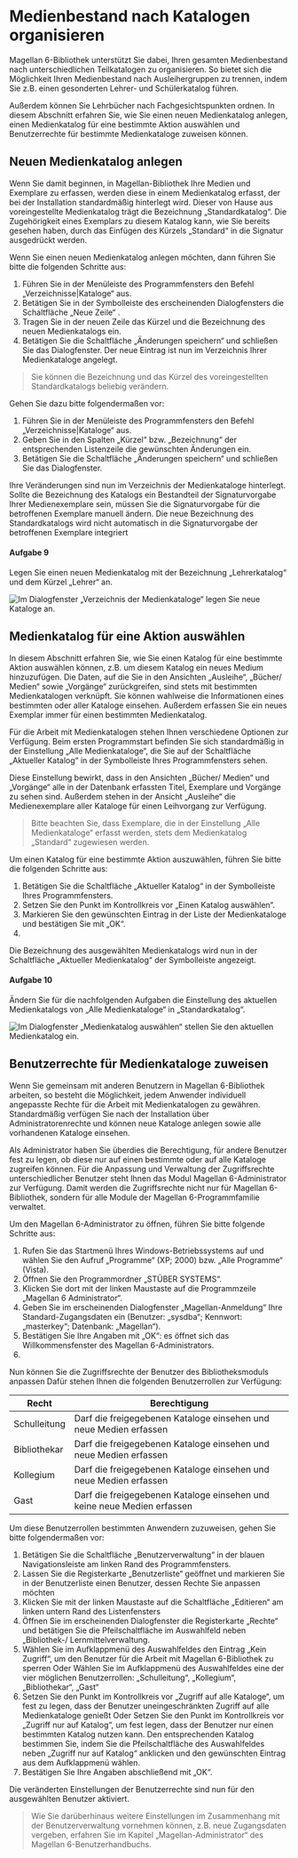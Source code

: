 # Medienbestand nach Katalogen organisieren


Magellan 6-Bibliothek unterstützt Sie dabei, Ihren gesamten Medienbestand nach unterschiedlichen Teilkatalogen zu organisieren. So bietet sich die Möglichkeit Ihren Medienbestand nach Ausleihergruppen zu trennen, indem Sie z.B. einen gesonderten Lehrer- und Schülerkatalog führen.


Außerdem können Sie Lehrbücher nach Fachgesichtspunkten ordnen. In diesem Abschnitt erfahren Sie, wie Sie einen neuen Medienkatalog anlegen, einen Medienkatalog für eine bestimmte Aktion auswählen und Benutzerrechte für bestimmte Medienkataloge zuweisen können.


## Neuen Medienkatalog anlegen


Wenn Sie damit beginnen, in Magellan-Bibliothek Ihre Medien und Exemplare zu erfassen, werden diese in einem Medienkatalog erfasst, der bei der Installation standardmäßig hinterlegt wird. Dieser von Hause aus voreingestellte Medienkatalog trägt die Bezeichnung „Standardkatalog“. Die Zugehörigkeit eines Exemplars zu diesem Katalog kann, wie Sie bereits gesehen haben, durch das Einfügen des Kürzels „Standard“ in die Signatur ausgedrückt werden.


Wenn Sie einen neuen Medienkatalog anlegen möchten, dann führen Sie bitte die folgenden Schritte aus:
1. Führen Sie in der Menüleiste des Programmfensters den Befehl „Verzeichnisse|Kataloge“ aus.
2. Betätigen Sie in der Symbolleiste des erscheinenden Dialogfensters die Schaltfläche „Neue Zeile“ .
3. Tragen Sie in der neuen Zeile das Kürzel und die Bezeichnung des neuen Medienkatalogs ein.
4. Betätigen Sie die Schaltfläche „Änderungen speichern“ und schließen Sie das Dialogfenster.
Der neue Eintrag ist nun im Verzeichnis Ihrer Medienkataloge angelegt.


> Sie können die Bezeichnung und das Kürzel des voreingestellten Standardkatalogs beliebig verändern.


Gehen Sie dazu bitte folgendermaßen vor:
1. Führen Sie in der Menüleiste des Programmfensters den Befehl „Verzeichnisse|Kataloge“ aus.
2. Geben Sie in den Spalten „Kürzel“ bzw. „Bezeichnung“ der entsprechenden Listenzeile die gewünschten Änderungen ein.
3. Betätigen Sie die Schaltfläche „Änderungen speichern“ und schließen Sie das Dialogfenster.




Ihre Veränderungen sind nun im Verzeichnis der Medienkataloge hinterlegt. Sollte die Bezeichnung des Katalogs ein Bestandteil der Signaturvorgabe Ihrer Medienexemplare sein, müssen Sie die Signaturvorgabe für die betroffenen Exemplare manuell ändern. Die neue Bezeichnung des Standardkatalogs wird nicht automatisch in die Signaturvorgabe der betroffenen Exemplare integriert


#### Aufgabe 9
Legen Sie einen neuen Medienkatalog mit der Bezeichnung „Lehrerkatalog“ und dem Kürzel „Lehrer“ an.


![Im Dialogfenster „Verzeichnis der Medienkataloge“ legen Sie neue Kataloge an.](../images/medienkataloge.png)


## Medienkatalog für eine Aktion auswählen


In diesem Abschnitt erfahren Sie, wie Sie einen Katalog für eine bestimmte Aktion auswählen können, z.B. um diesem Katalog ein neues Medium hinzuzufügen. Die Daten, auf die Sie in den Ansichten „Ausleihe“, „Bücher/ Medien“ sowie „Vorgänge“ zurückgreifen, sind stets mit bestimmten Medienkatalogen verknüpft. Sie können wahlweise die Informationen eines bestimmten oder aller Kataloge einsehen. Außerdem erfassen Sie ein neues Exemplar immer für einen bestimmten Medienkatalog.


Für die Arbeit mit Medienkatalogen stehen Ihnen verschiedene Optionen zur Verfügung. Beim ersten Programmstart befinden Sie sich standardmäßig in der Einstellung „Alle Medienkataloge“, die Sie auf der Schaltfläche „Aktueller Katalog“ in der Symbolleiste Ihres Programmfensters sehen.


Diese Einstellung bewirkt, dass in den Ansichten „Bücher/ Medien“ und „Vorgänge“ alle in der Datenbank erfassten Titel, Exemplare und Vorgänge zu sehen sind. Außerdem stehen in der Ansicht „Ausleihe“ die Medienexemplare aller Kataloge für einen Leihvorgang zur Verfügung.


> Bitte beachten Sie, dass Exemplare, die in der Einstellung „Alle Medienkataloge“ erfasst werden, stets dem Medienkatalog „Standard“ zugewiesen werden.


Um einen Katalog für eine bestimmte Aktion auszuwählen, führen Sie bitte die folgenden Schritte aus:
1. Betätigen Sie die Schaltfläche „Aktueller Katalog“ in der Symbolleiste Ihres Programmfensters.
2. Setzen Sie den Punkt im Kontrollkreis vor „Einen Katalog auswählen“.
3. Markieren Sie den gewünschten Eintrag in der Liste der Medienkataloge und bestätigen Sie mit „OK“.
4.
Die Bezeichnung des ausgewählten Medienkatalogs wird nun in der Schaltfläche „Aktueller Medienkatalog“ der Symbolleiste angezeigt.


#### Aufgabe 10
Ändern Sie für die nachfolgenden Aufgaben die Einstellung des aktuellen Medienkatalogs von „Alle Medienkataloge“ in „Standardkatalog“.


![Im Dialogfenster „Medienkatalog auswählen“ stellen Sie den aktuellen Medienkatalog ein.](../images/medienkataloge2.png)


## Benutzerrechte für Medienkataloge zuweisen


Wenn Sie gemeinsam mit anderen Benutzern in Magellan 6-Bibliothek arbeiten, so besteht die Möglichkeit, jedem Anwender individuell angepasste Rechte für die Arbeit mit Medienkatalogen zu gewähren. Standardmäßig verfügen Sie nach der Installation über Administratorenrechte und können neue Kataloge anlegen sowie alle vorhandenen Kataloge einsehen.


Als Administrator haben Sie überdies die Berechtigung, für andere Benutzer fest zu legen, ob diese nur auf einen bestimmte oder auf alle Kataloge zugreifen können. Für die Anpassung und Verwaltung der Zugriffsrechte unterschiedlicher Benutzer steht Ihnen das Modul Magellan 6-Administrator zur Verfügung. Damit werden die Zugriffsrechte nicht nur für Magellan 6-Bibliothek, sondern für alle Module der Magellan 6-Programmfamilie verwaltet.


Um den Magellan 6-Administrator zu öffnen, führen Sie bitte folgende Schritte aus:


1. Rufen Sie das Startmenü Ihres Windows-Betriebssystems auf und wählen Sie den Aufruf „Programme“ (XP; 2000) bzw. „Alle Programme“ (Vista).
2. Öffnen Sie den Programmordner „STÜBER SYSTEMS“.
3. Klicken Sie dort mit der linken Maustaste auf die Programmzeile „Magellan 6 Administrator“.
4. Geben Sie im erscheinenden Dialogfenster „Magellan-Anmeldung“ Ihre Standard-Zugangsdaten ein (Benutzer: „sysdba“; Kennwort:„masterkey“; Datenbank: „Magellan“).
5. Bestätigen Sie Ihre Angaben mit „OK“: es öffnet sich das Willkommensfenster des Magellan 6-Administrators.
6.
Nun können Sie die Zugriffsrechte der Benutzer des Bibliotheksmoduls anpassen Dafür stehen Ihnen die folgenden Benutzerrollen zur Verfügung:


Recht|Berechtigung
--|--
Schulleitung| Darf die freigegebenen Kataloge einsehen und neue Medien erfassen
Bibliothekar |Darf die freigegebenen Kataloge einsehen und neue Medien erfassen
Kollegium |Darf die freigegebenen Kataloge einsehen und neue Medien erfassen
Gast| Darf die freigegebenen Kataloge einsehen und keine neue Medien erfassen


Um diese Benutzerrollen bestimmten Anwendern zuzuweisen, gehen Sie bitte folgendermaßen vor:
1. Betätigen Sie die Schaltfläche „Benutzerverwaltung“ in der blauen Navigationsleiste am linken Rand des Programmfensters.
2. Lassen Sie die Registerkarte „Benutzerliste“ geöffnet und markieren Sie in der Benutzerliste einen Benutzer, dessen Rechte Sie anpassen möchten
3. Klicken Sie mit der linken Maustaste auf die Schaltfläche „Editieren“ am linken untern Rand des Listenfensters
4. Öffnen Sie im erscheinenden Dialogfenster die Registerkarte „Rechte“ und betätigen Sie die Pfeilschaltfläche im Auswahlfeld neben „Bibliothek-/ Lernmittelverwaltung.
5. Wählen Sie im Aufklappmenü des Auswahlfeldes den Eintrag „Kein Zugriff“, um den Benutzer für die Arbeit mit Magellan 6-Bibliothek zu sperren
Oder
Wählen Sie im Aufklappmenü des Auswahlfeldes eine der vier möglichen Benutzerrollen: „Schulleitung“, „Kollegium“, „Bibliothekar“, „Gast“
6. Setzen Sie den Punkt im Kontrollkreis vor „Zugriff auf alle Kataloge“, um fest zu legen, dass der Benutzer uneingeschränkten Zugriff auf alle Medienkataloge genießt
Oder
Setzen Sie den Punkt im Kontrollkreis vor „Zugriff nur auf Katalog“, um fest legen, dass der Benutzer nur einen bestimmten Katalog nutzen kann. Den entsprechenden Katalog bestimmen Sie, indem Sie die Pfeilschaltfläche des Auswahlfeldes neben „Zugriff nur auf Katalog“ anklicken und den gewünschten Eintrag aus dem Aufklappmenü wählen.
7. Bestätigen Sie Ihre Angaben abschließend mit „OK“.




Die veränderten Einstellungen der Benutzerrechte sind nun für den ausgewählten Benutzer aktiviert.
> Wie Sie darüberhinaus weitere Einstellungen im Zusammenhang mit der Benutzerverwaltung vornehmen können, z.B. neue Zugangsdaten vergeben, erfahren Sie im Kapitel „Magellan-Administrator“ des Magellan 6-Benutzerhandbuchs.
